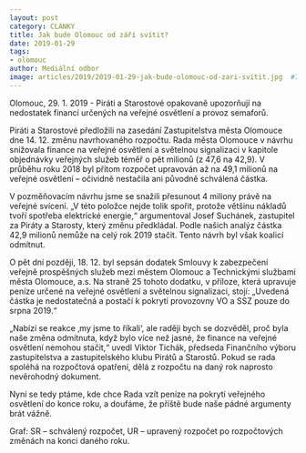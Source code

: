 ```yaml
---
layout: post
category: CLANKY
title: Jak bude Olomouc od září svítit?
date: 2019-01-29
tags: 
- olomouc
author: Mediální odbor
image: articles/2019/2019-01-29-jak-bude-olomouc-od-zari-svitit.jpg  #751x422 pixelu
---
```

Olomouc, 29. 1. 2019 - Piráti a Starostové opakovaně upozorňují na nedostatek financí určených na veřejné osvětlení a provoz semaforů.

Piráti a Starostové předložili na zasedání Zastupitelstva města Olomouce dne 14. 12. změnu navrhovaného rozpočtu. Rada města Olomouce v návrhu snižovala finance na veřejné osvětlení a světelnou signalizaci v kapitole objednávky veřejných služeb téměř o pět milionů (z 47,6 na 42,9). V průběhu roku 2018 byl přitom rozpočet upravován až na 49,1 milionů na veřejné osvětlení – očividně nestačila ani původně schválená částka. 

V pozměňovacím návrhu jsme se snažili přesunout 4 miliony právě na veřejné svícení. „V této položce nejde tolik spořit, protože většinu nákladů tvoří spotřeba elektrické energie,“ argumentoval Josef Suchánek, zastupitel za Piráty a Starosty, který změnu předkládal. Podle našich analýz částka 42,9 milionů nemůže na celý rok 2019 stačit. Tento návrh byl však koalicí odmítnut.

O pět dní později, 18. 12. byl sepsán dodatek Smlouvy k zabezpečení veřejně prospěšných služeb mezi městem Olomouc a Technickými službami města Olomouce, a.s. Na straně 25 tohoto dodatku, v příloze, která upravuje peníze určené na veřejné osvětlení a světelnou signalizaci, stojí: „Uvedená částka je nedostatečná a postačí k pokrytí provozovny VO a SSZ pouze do srpna 2019.“ 

„Nabízí se reakce ‚my jsme to říkali‘, ale raději bych se dozvěděl, proč byla naše změna odmítnuta, když bylo více než jasné, že finance na veřejné osvětlení nemohou stačit,“ uvedl Viktor Tichák, předseda Finančního výboru zastupitelstva a zastupitelského klubu Pirátů a Starostů. Pokud se rada spoléhá na rozpočtová opatření, dělá z rozpočtu na daný rok naprosto nevěrohodný dokument.

Nyní se tedy ptáme, kde chce Rada vzít peníze na pokrytí veřejného osvětlení do konce roku, a doufáme, že příště bude naše pádné argumenty brát vážně.

Graf: SR – schválený rozpočet, UR – upravený rozpočet po rozpočtových změnách na konci daného roku.